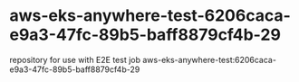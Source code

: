 # aws-eks-anywhere-test-6206caca-e9a3-47fc-89b5-baff8879cf4b-29
repository for use with E2E test job aws-eks-anywhere-test:6206caca-e9a3-47fc-89b5-baff8879cf4b-29
